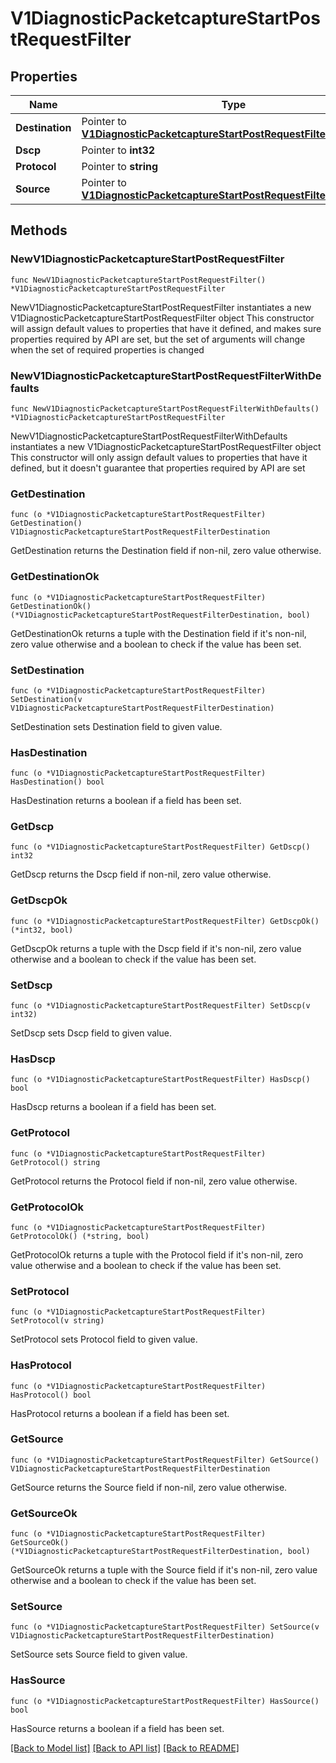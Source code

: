 # V1DiagnosticPacketcaptureStartPostRequestFilter

## Properties

Name | Type | Description | Notes
------------ | ------------- | ------------- | -------------
**Destination** | Pointer to [**V1DiagnosticPacketcaptureStartPostRequestFilterDestination**](V1DiagnosticPacketcaptureStartPostRequestFilterDestination.md) |  | [optional] 
**Dscp** | Pointer to **int32** |  | [optional] 
**Protocol** | Pointer to **string** |  | [optional] 
**Source** | Pointer to [**V1DiagnosticPacketcaptureStartPostRequestFilterDestination**](V1DiagnosticPacketcaptureStartPostRequestFilterDestination.md) |  | [optional] 

## Methods

### NewV1DiagnosticPacketcaptureStartPostRequestFilter

`func NewV1DiagnosticPacketcaptureStartPostRequestFilter() *V1DiagnosticPacketcaptureStartPostRequestFilter`

NewV1DiagnosticPacketcaptureStartPostRequestFilter instantiates a new V1DiagnosticPacketcaptureStartPostRequestFilter object
This constructor will assign default values to properties that have it defined,
and makes sure properties required by API are set, but the set of arguments
will change when the set of required properties is changed

### NewV1DiagnosticPacketcaptureStartPostRequestFilterWithDefaults

`func NewV1DiagnosticPacketcaptureStartPostRequestFilterWithDefaults() *V1DiagnosticPacketcaptureStartPostRequestFilter`

NewV1DiagnosticPacketcaptureStartPostRequestFilterWithDefaults instantiates a new V1DiagnosticPacketcaptureStartPostRequestFilter object
This constructor will only assign default values to properties that have it defined,
but it doesn't guarantee that properties required by API are set

### GetDestination

`func (o *V1DiagnosticPacketcaptureStartPostRequestFilter) GetDestination() V1DiagnosticPacketcaptureStartPostRequestFilterDestination`

GetDestination returns the Destination field if non-nil, zero value otherwise.

### GetDestinationOk

`func (o *V1DiagnosticPacketcaptureStartPostRequestFilter) GetDestinationOk() (*V1DiagnosticPacketcaptureStartPostRequestFilterDestination, bool)`

GetDestinationOk returns a tuple with the Destination field if it's non-nil, zero value otherwise
and a boolean to check if the value has been set.

### SetDestination

`func (o *V1DiagnosticPacketcaptureStartPostRequestFilter) SetDestination(v V1DiagnosticPacketcaptureStartPostRequestFilterDestination)`

SetDestination sets Destination field to given value.

### HasDestination

`func (o *V1DiagnosticPacketcaptureStartPostRequestFilter) HasDestination() bool`

HasDestination returns a boolean if a field has been set.

### GetDscp

`func (o *V1DiagnosticPacketcaptureStartPostRequestFilter) GetDscp() int32`

GetDscp returns the Dscp field if non-nil, zero value otherwise.

### GetDscpOk

`func (o *V1DiagnosticPacketcaptureStartPostRequestFilter) GetDscpOk() (*int32, bool)`

GetDscpOk returns a tuple with the Dscp field if it's non-nil, zero value otherwise
and a boolean to check if the value has been set.

### SetDscp

`func (o *V1DiagnosticPacketcaptureStartPostRequestFilter) SetDscp(v int32)`

SetDscp sets Dscp field to given value.

### HasDscp

`func (o *V1DiagnosticPacketcaptureStartPostRequestFilter) HasDscp() bool`

HasDscp returns a boolean if a field has been set.

### GetProtocol

`func (o *V1DiagnosticPacketcaptureStartPostRequestFilter) GetProtocol() string`

GetProtocol returns the Protocol field if non-nil, zero value otherwise.

### GetProtocolOk

`func (o *V1DiagnosticPacketcaptureStartPostRequestFilter) GetProtocolOk() (*string, bool)`

GetProtocolOk returns a tuple with the Protocol field if it's non-nil, zero value otherwise
and a boolean to check if the value has been set.

### SetProtocol

`func (o *V1DiagnosticPacketcaptureStartPostRequestFilter) SetProtocol(v string)`

SetProtocol sets Protocol field to given value.

### HasProtocol

`func (o *V1DiagnosticPacketcaptureStartPostRequestFilter) HasProtocol() bool`

HasProtocol returns a boolean if a field has been set.

### GetSource

`func (o *V1DiagnosticPacketcaptureStartPostRequestFilter) GetSource() V1DiagnosticPacketcaptureStartPostRequestFilterDestination`

GetSource returns the Source field if non-nil, zero value otherwise.

### GetSourceOk

`func (o *V1DiagnosticPacketcaptureStartPostRequestFilter) GetSourceOk() (*V1DiagnosticPacketcaptureStartPostRequestFilterDestination, bool)`

GetSourceOk returns a tuple with the Source field if it's non-nil, zero value otherwise
and a boolean to check if the value has been set.

### SetSource

`func (o *V1DiagnosticPacketcaptureStartPostRequestFilter) SetSource(v V1DiagnosticPacketcaptureStartPostRequestFilterDestination)`

SetSource sets Source field to given value.

### HasSource

`func (o *V1DiagnosticPacketcaptureStartPostRequestFilter) HasSource() bool`

HasSource returns a boolean if a field has been set.


[[Back to Model list]](../README.md#documentation-for-models) [[Back to API list]](../README.md#documentation-for-api-endpoints) [[Back to README]](../README.md)


